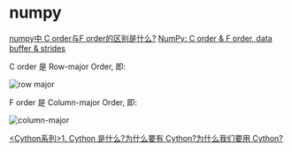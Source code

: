 # numpy

[numpy中 C order与F order的区别是什么?](https://www.zhihu.com/question/23798415)
[NumPy: C order & F order, data buffer & strides](https://zhuanlan.zhihu.com/p/454916593)

C order 是 Row-major Order, 即:

![row major](https://pic3.zhimg.com/80/v2-486354b994cc21e4baa1ffa7241cfada_720w.webp)

F order 是 Column-major Order, 即:

![column-major](https://pic4.zhimg.com/80/v2-32581c35be18305f810bbfbe853d376b_720w.webp)

[<Cython系列>1. Cython 是什么?为什么要有 Cython?为什么我们要用 Cython? ](https://www.cnblogs.com/traditional/p/13196509.html)
